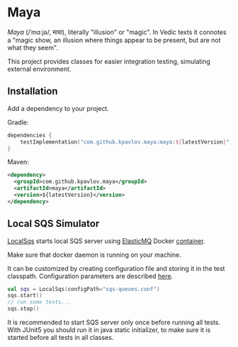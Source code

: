 # Maya

_Maya_ (/ˈmɑːjə/, माया), literally "illusion" or "magic". 
In Vedic texts it connotes a "magic show, an illusion where things
appear to be present, but are not what they seem".

This project provides classes for easier integration testing, 
simulating external environment.

## Installation

Add a dependency to your project.

Gradle:
```kotlin
dependencies {
    testImplementation("com.github.kpavlov.maya:maya:${latestVersion}")
}
```
      
Maven:
```xml pom.xml
<dependency>
  <groupId>com.github.kpavlov.maya</groupId>
  <artifactId>maya</artifactId>
  <version>${latestVersion}</version>
</dependency>
```

## Local SQS Simulator

[LocalSqs](src/main/kotlin/com/github/kpavlov/maya/sqs/LocalSqs.kt)
starts local SQS server using [ElasticMQ](https://github.com/softwaremill/elasticmq) 
Docker [container](https://hub.docker.com/r/softwaremill/elasticmq-native/).
   
Make sure that docker daemon is running on your machine.

It can be customized by creating configuration file and storing 
it in the test classpath.
Configuration parameters are described [here](https://github.com/softwaremill/elasticmq#installation-stand-alone).

```kotlin
val sqs = LocalSqs(configPath="sqs-queues.conf")
sqs.start()
// run some tests...
sqs.stop()
```

It is recommended to start SQS server only once before running all tests.
With JUnit5 you should run it in java static initializer, to make sure it is started before all tests in all classes.
